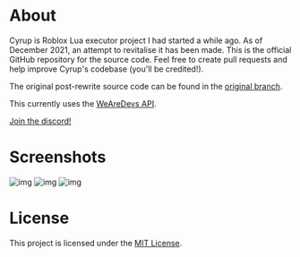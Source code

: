 # About

Cyrup is Roblox Lua executor project I had started a while ago. As of December 2021, an attempt to revitalise it has been made. This is the official GitHub repository for the source code. Feel free to create pull requests and help improve Cyrup's codebase (you'll be credited!).

The original post-rewrite source code can be found in the [original branch](https://github.com/deaddlocust/Cyrup-Rewrite/tree/original).

This currently uses the [WeAreDevs API](https://wearedevs.net/d/Exploit%20API).

[Join the discord!](https://discord.io/cyrupofficial)

# Screenshots
![img](https://media.discordapp.net/attachments/876294236398575671/920254193686695976/unknown.png)
![img](https://media.discordapp.net/attachments/876294236398575671/920208567452192828/unknown.png)
![img](https://media.discordapp.net/attachments/876294236398575671/917250249175760916/unknown.png)

# License

This project is licensed under the [MIT License](https://opensource.org/licenses/MIT).
